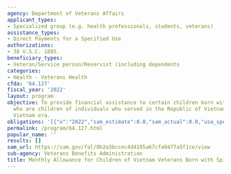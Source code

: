 ```yaml
---
agency: Department of Veterans Affairs
applicant_types:
- Specialized group (e.g. health professionals, students, veterans)
assistance_types:
- Direct Payments for a Specified Use
authorizations:
- 38 U.S.C. 1805.
beneficiary_types:
- Veteran/Service person/Reservist (including dependents
categories:
- Health - Veterans Health
cfda: '64.127'
fiscal_year: '2022'
layout: program
objective: To provide financial assistance to certain children born with spina bifida
  who are children of individuals who served in the Republic of Vietnam during the
  Vietnam era.
obligations: '[{"x":"2022","sam_estimate":0.0,"sam_actual":0.0,"usa_spending_actual":22965522.0},{"x":"2023","sam_estimate":0.0,"sam_actual":0.0,"usa_spending_actual":18159635.0},{"x":"2024","sam_estimate":0.0,"sam_actual":0.0,"usa_spending_actual":0.0}]'
permalink: /program/64.127.html
popular_name: ''
results: []
sam_url: https://sam.gov/fal/0b2a3bccec4d4195a67cfa9477a5f1ce/view
sub-agency: Veterans Benefits Administration
title: Monthly Allowance for Children of Vietnam Veterans Born with Spina Bifida
---
```

